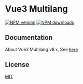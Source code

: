 # Vue3 Multilang

<span class="badge-npmversion"><a href="https://npmjs.org/package/vue3multilang" title="View this project on NPM"><img src="https://img.shields.io/npm/v/vue3multilang.svg" alt="NPM version"/></a></span>
<span class="badge-npmdownloads"><a href="https://npmjs.org/package/vue3multilang" title="View this project on NPM"><img src="https://img.shields.io/npm/dm/vue3multilang.svg" alt="NPM downloads" /></a></span>

##  Documentation

About Vue3 Multilang v8.x, See [here](https://raul202.gitbook.io/vue3-multilang/)


## License

[MIT](http://opensource.org/licenses/MIT)
